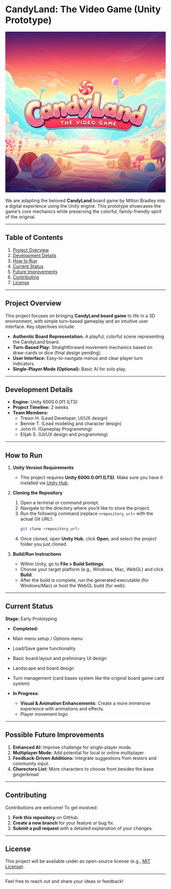 # CandyLand: The Video Game (Unity Prototype)

![CandyLand Logo](Content/1737226780658.jpg)

We are adapting the beloved **CandyLand** board game by Milton Bradley into a digital experience using the Unity engine. This prototype showcases the game's core mechanics while preserving the colorful, family-friendly spirit of the original.

---

## Table of Contents
1. [Project Overview](#project-overview)  
2. [Development Details](#development-details)  
3. [How to Run](#how-to-run)  
4. [Current Status](#current-status)  
5. [Future Improvements](#future-improvements)  
6. [Contributing](#contributing)  
7. [License](#license)   

---

## Project Overview

This project focuses on bringing **CandyLand board game** to life in a 3D environment, with simple turn-based gameplay and an intuitive user interface. Key objectives include:

- **Authentic Board Representation:** A playful, colorful scene representing the CandyLand board.  
- **Turn-Based Play:** Straightforward movement mechanics based on draw-cards or dice (final design pending).  
- **User Interface:** Easy-to-navigate menus and clear player turn indicators.  
- **Single-Player Mode (Optional):** Basic AI for solo play.

---

## Development Details

- **Engine:** Unity 6000.0.0f1 (LTS)  
- **Project Timeline:** 2 weeks  
- **Team Members:**  
  - Trevor H. (Lead Developer, UI/UX design)  
  - Bennie T. (Lead modeling and character design)
  - John H. (Gameplay Programming)
  - Elijah S. (UI/UX design and programming)

---

## How to Run

1. **Unity Version Requirements**  
   - This project requires **Unity 6000.0.0f1 (LTS)**. Make sure you have it installed via [Unity Hub](https://unity.com/products/unity-hub).  

2. **Cloning the Repository**  
   1. Open a terminal or command prompt.  
   2. Navigate to the directory where you’d like to store the project.  
   3. Run the following command (replace `<repository_url>` with the actual Git URL):  
      ```bash
      git clone <repository_url>
      ```
   4. Once cloned, open **Unity Hub**, click **Open**, and select the project folder you just cloned.

3. **Build/Run Instructions**  
   - Within Unity, go to **File > Build Settings**.  
   - Choose your target platform (e.g., Windows, Mac, WebGL) and click **Build**.  
   - After the build is complete, run the generated executable (for Windows/Mac) or host the WebGL build (for web).  

---

## Current Status

**Stage:** Early Prototyping

- **Completed:**
-  Main menu setup / Options menu
  - Load/Save game functionality 
  - Basic board layout and preliminary UI design
  - Landscape and board design
  - Turn management (card bases system like the original board game card system)
  

- **In Progress:**
  -  **Visual & Animation Enhancements:** Create a more immersive experience with animations and effects.
  - Player movement logic
   
---

## Possible Future Improvements

1. **Enhanced AI:** Improve challenge for single-player mode.  
2. **Multiplayer Mode:** Add potential for local or online multiplayer.   
3. **Feedback-Driven Additions:** Integrate suggestions from testers and community input.
4. **Charectors List:** More characters to choose from besides the base gingerbread 
---

## Contributing

Contributions are welcome! To get involved:

1. **Fork this repository** on GitHub.  
2. **Create a new branch** for your feature or bug fix.  
3. **Submit a pull request** with a detailed explanation of your changes.

---

## License

This project will be available under an open-source license (e.g., [MIT License](LICENSE)).

---

Feel free to reach out and share your ideas or feedback!
